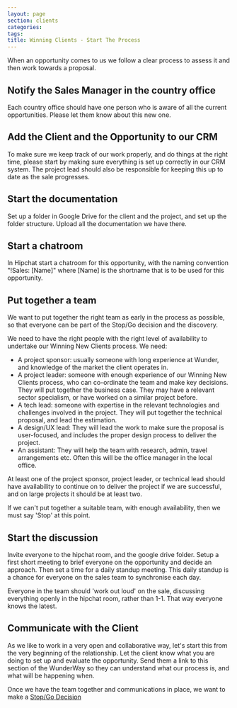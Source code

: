 ```yaml
---
layout: page
section: clients
categories:
tags:
title: Winning Clients - Start The Process
---
```


When an opportunity comes to us we follow a clear process to assess it and then work towards a proposal.

## Notify the Sales Manager in the country office
Each country office should have one person who is aware of all the current opportunities. Please let them know about this new one.

## Add the Client and the Opportunity to our CRM
To make sure we keep track of our work properly, and do things at the right time, please start by making sure everything is set up correctly in our CRM system. The project lead should also be responsible for keeping this up to date as the sale progresses.

## Start the documentation
Set up a folder in Google Drive for the client and the project, and set up the folder structure. Upload all the documentation we have there.

## Start a chatroom
In Hipchat start a chatroom for this opportunity, with the naming convention "!Sales: [Name]" where [Name] is the shortname that is to be used for this opportunity.

## Put together a team
We want to put together the right team as early in the process as possible, so that everyone can be part of the Stop/Go decision and the discovery.

We need to have the right people with the right level of availability to undertake our Winning New Clients process. We need:

- A project sponsor: usually someone with long experience at Wunder, and knowledge of the market the client operates in.
- A project leader: someone with enough experience of our Winning New Clients process, who can co-ordinate the team and make key decisions. They will put together the business case. They may have a relevant sector specialism, or have worked on a similar project before.
- A tech lead: someone with expertise in the relevant technologies and challenges involved in the project. They will put together the technical proposal, and lead the estimation.
- A design/UX lead: They will lead the work to make sure the proposal is user-focused, and includes the proper design process to deliver the project.
- An assistant: They will help the team with research, admin, travel arrangements etc. Often this will be the office manager in the local office.

At least one of the project sponsor, project leader, or technical lead should have availability to continue on to deliver the project if we are successful, and on large projects it should be at least two.

If we can't put together a suitable team, with enough availability, then we must say 'Stop' at this point.

## Start the discussion
Invite everyone to the hipchat room, and the google drive folder. Setup a first short meeting to brief everyone on the opportunity and decide an approach. Then set a time for a daily standup meeting. This daily standup is a chance for everyone on the sales team to synchronise each day.

Everyone in the team should 'work out loud' on the sale, discussing everything openly in the hipchat room, rather than 1-1. That way everyone knows the latest.

## Communicate with the Client
As we like to work in a very open and collaborative way, let's start this from the very beginning of the relationship. Let the client know what you are doing to set up and evaluate the opportunity. Send them a link to this section of the WunderWay so they can understand what our process is, and what will be happening when.

Once we have the team together and communications in place, we want to make a [Stop/Go Decision](/working-with-clients/winning-new-clients/winning-clients-stop-go/)

